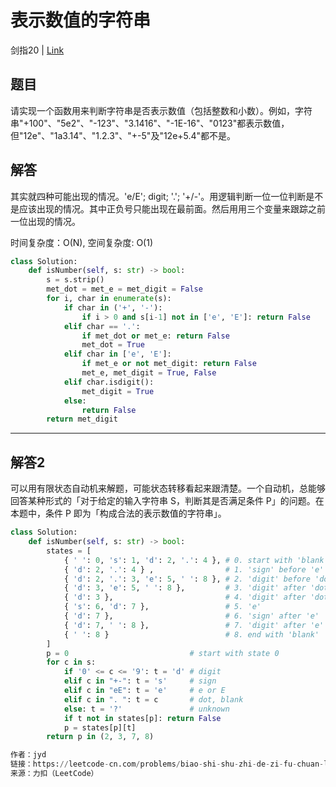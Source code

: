 # 表示数值的字符串
剑指20 | [Link](https://leetcode-cn.com/problems/biao-shi-shu-zhi-de-zi-fu-chuan-lcof/)

## 题目
请实现一个函数用来判断字符串是否表示数值（包括整数和小数）。例如，字符串"+100"、"5e2"、"-123"、"3.1416"、"-1E-16"、"0123"都表示数值，但"12e"、"1a3.14"、"1.2.3"、"+-5"及"12e+5.4"都不是。

## 解答
其实就四种可能出现的情况。'e/E'; digit; '.'; '+/-'。用逻辑判断一位一位判断是不是应该出现的情况。其中正负号只能出现在最前面。然后用用三个变量来跟踪之前一位出现的情况。

时间复杂度：O(N), 空间复杂度: O(1)
```python
class Solution:
    def isNumber(self, s: str) -> bool:
        s = s.strip()
        met_dot = met_e = met_digit = False
        for i, char in enumerate(s):
            if char in ('+', '-'):
                if i > 0 and s[i-1] not in ['e', 'E']: return False
            elif char == '.':
                if met_dot or met_e: return False
                met_dot = True
            elif char in ['e', 'E']:
                if met_e or not met_digit: return False
                met_e, met_digit = True, False
            elif char.isdigit():
                met_digit = True
            else:
                return False
        return met_digit
```
----
## 解答2
可以用有限状态自动机来解题，可能状态转移看起来跟清楚。一个自动机，总能够回答某种形式的「对于给定的输入字符串 S，判断其是否满足条件 P」的问题。在本题中，条件 P 即为「构成合法的表示数值的字符串」。

```python
class Solution:
    def isNumber(self, s: str) -> bool:
        states = [
            { ' ': 0, 's': 1, 'd': 2, '.': 4 }, # 0. start with 'blank'
            { 'd': 2, '.': 4 } ,                # 1. 'sign' before 'e'
            { 'd': 2, '.': 3, 'e': 5, ' ': 8 }, # 2. 'digit' before 'dot'
            { 'd': 3, 'e': 5, ' ': 8 },         # 3. 'digit' after 'dot'
            { 'd': 3 },                         # 4. 'digit' after 'dot' (‘blank’ before 'dot')
            { 's': 6, 'd': 7 },                 # 5. 'e'
            { 'd': 7 },                         # 6. 'sign' after 'e'
            { 'd': 7, ' ': 8 },                 # 7. 'digit' after 'e'
            { ' ': 8 }                          # 8. end with 'blank'
        ]
        p = 0                           # start with state 0
        for c in s:
            if '0' <= c <= '9': t = 'd' # digit
            elif c in "+-": t = 's'     # sign
            elif c in "eE": t = 'e'     # e or E
            elif c in ". ": t = c       # dot, blank
            else: t = '?'               # unknown
            if t not in states[p]: return False
            p = states[p][t]
        return p in (2, 3, 7, 8)

作者：jyd
链接：https://leetcode-cn.com/problems/biao-shi-shu-zhi-de-zi-fu-chuan-lcof/solution/mian-shi-ti-20-biao-shi-shu-zhi-de-zi-fu-chuan-y-2/
来源：力扣（LeetCode）
```